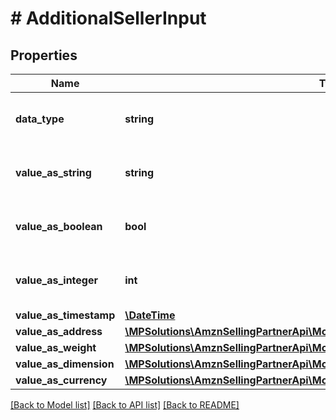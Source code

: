# # AdditionalSellerInput

## Properties

Name | Type | Description | Notes
------------ | ------------- | ------------- | -------------
**data_type** | **string** | The data type of the additional information. | [optional]
**value_as_string** | **string** | The value when the data type is string. | [optional]
**value_as_boolean** | **bool** | The value when the data type is boolean. | [optional]
**value_as_integer** | **int** | The value when the data type is integer. | [optional]
**value_as_timestamp** | [**\DateTime**](\DateTime.md) |  | [optional]
**value_as_address** | [**\MPSolutions\AmznSellingPartnerApi\Models\MerchantFulfillment\Address**](Address.md) |  | [optional]
**value_as_weight** | [**\MPSolutions\AmznSellingPartnerApi\Models\MerchantFulfillment\Weight**](Weight.md) |  | [optional]
**value_as_dimension** | [**\MPSolutions\AmznSellingPartnerApi\Models\MerchantFulfillment\Length**](Length.md) |  | [optional]
**value_as_currency** | [**\MPSolutions\AmznSellingPartnerApi\Models\MerchantFulfillment\CurrencyAmount**](CurrencyAmount.md) |  | [optional]

[[Back to Model list]](../../README.md#models) [[Back to API list]](../../README.md#endpoints) [[Back to README]](../../README.md)
